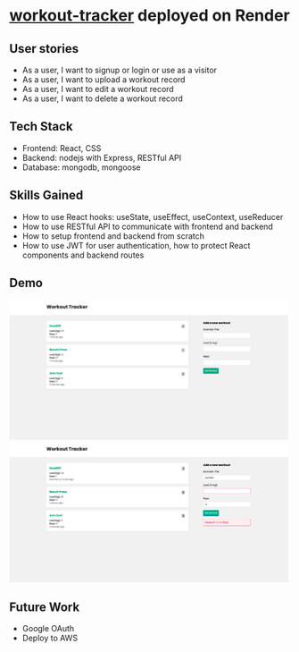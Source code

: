 # [workout-tracker](https://workout-tracker-frontend-1gjy.onrender.com/) deployed on Render

## User stories
* As a user, I want to signup or login or use as a visitor
* As a user, I want to upload a workout record
* As a user, I want to edit a workout record
* As a user, I want to delete a workout record


## Tech Stack
* Frontend: React, CSS
* Backend: nodejs with Express, RESTful API
* Database: mongodb, mongoose

## Skills Gained
* How to use React hooks: useState, useEffect, useContext, useReducer
* How to use RESTful API to communicate with frontend and backend
* How to setup frontend and backend from scratch
* How to use JWT for user authentication, how to protect React components and backend routes

## Demo

<img src="assets/homepage.png" alt="App Screenshot" width="500" />
<img src="assets/input_validation.png" alt="App Screenshot" width="500"/ >

## Future Work
* Google OAuth
* Deploy to AWS



